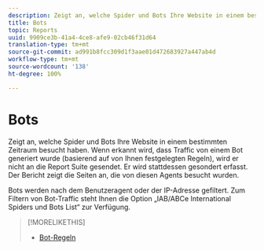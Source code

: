```yaml
---
description: Zeigt an, welche Spider und Bots Ihre Website in einem bestimmten Zeitraum besucht haben. Wenn erkannt wird, dass Traffic von einem Bot generiert wurde (basierend auf von Ihnen festgelegten Regeln), wird er nicht an die Report Suite gesendet. Er wird stattdessen gesondert erfasst. Der Bericht zeigt die Seiten an, die von diesen Agents besucht wurden.
title: Bots
topic: Reports
uuid: 9909ce3b-41a4-4ce8-afe9-02cb46f31d64
translation-type: tm+mt
source-git-commit: ad991b8fcc309d1f3aae01d472683927a447ab4d
workflow-type: tm+mt
source-wordcount: '138'
ht-degree: 100%

---
```



# Bots

Zeigt an, welche Spider und Bots Ihre Website in einem bestimmten Zeitraum besucht haben. Wenn erkannt wird, dass Traffic von einem Bot generiert wurde (basierend auf von Ihnen festgelegten Regeln), wird er nicht an die Report Suite gesendet. Er wird stattdessen gesondert erfasst. Der Bericht zeigt die Seiten an, die von diesen Agents besucht wurden.

Bots werden nach dem Benutzeragent oder der IP-Adresse gefiltert. Zum Filtern von Bot-Traffic steht Ihnen die Option „IAB/ABCe International Spiders und Bots List“ zur Verfügung.

>[!MORELIKETHIS]
>
>* [Bot-Regeln](/help/admin/admin/bot-removal/bot-rules.md)

